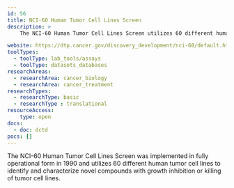 ```yaml
---
id: 56
title: NCI-60 Human Tumor Cell Lines Screen
description: >
    The NCI-60 Human Tumor Cell Lines Screen utilizes 60 different human tumor cell lines to identify and characterize novel compounds with growth inhibition or killing of tumor cell lines.

website: https://dtp.cancer.gov/discovery_development/nci-60/default.htm
toolTypes:
  - toolType: lab_tools/assays
  - toolType: datasets_databases
researchAreas:
  - researchArea: cancer_biology
  - researchArea: cancer_treatment
researchTypes:
  - researchType: basic
  - researchType : translational
resourceAccess:
    type: open
docs:
  - doc: dctd
pocs: []
---
```

The NCI-60 Human Tumor Cell Lines Screen was implemented in fully operational form in 1990 and utilizes 60 different human tumor cell lines to identify and characterize novel compounds with growth inhibition or killing of tumor cell lines.